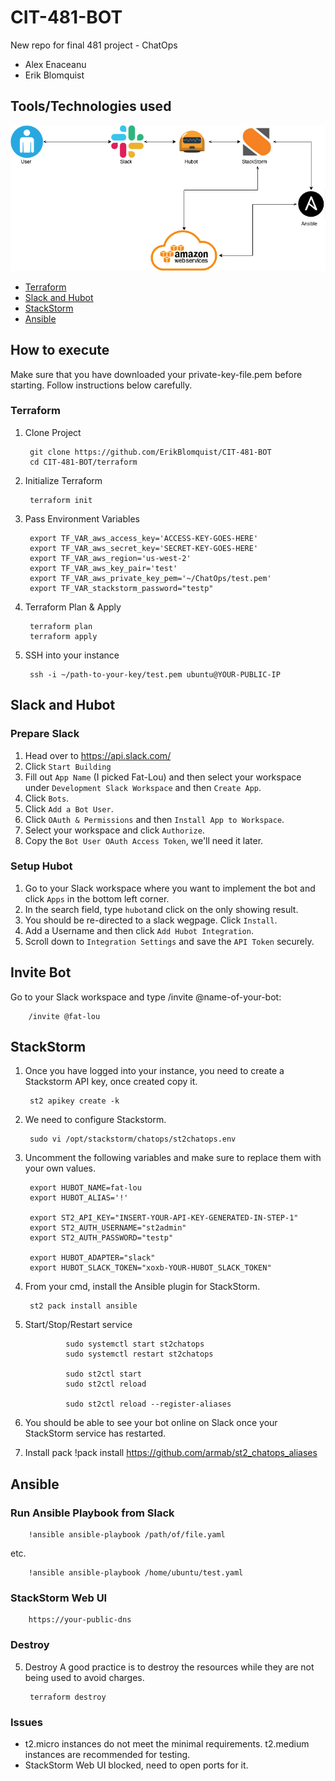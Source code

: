 # CIT-481-BOT
New repo for final 481 project - ChatOps
- Alex Enaceanu
- Erik Blomquist

## Tools/Technologies used
![Diagram Image](./images/Diagram.png)
- [Terraform](#terraform)
- [Slack and Hubot](#slack-and-hubot)
- [StackStorm](#stackstorm)
- [Ansible](#ansible)


## How to execute

Make sure that you have downloaded your private-key-file.pem before starting. Follow instructions below carefully.

### Terraform
1. Clone Project

        git clone https://github.com/ErikBlomquist/CIT-481-BOT
        cd CIT-481-BOT/terraform

2. Initialize Terraform

        terraform init

3. Pass Environment Variables

        export TF_VAR_aws_access_key='ACCESS-KEY-GOES-HERE'
        export TF_VAR_aws_secret_key='SECRET-KEY-GOES-HERE'
        export TF_VAR_aws_region='us-west-2'
        export TF_VAR_aws_key_pair='test'
        export TF_VAR_aws_private_key_pem='~/ChatOps/test.pem'
        export TF_VAR_stackstorm_password="testp"

4. Terraform Plan & Apply

        terraform plan
        terraform apply 

6. SSH into your instance

        ssh -i ~/path-to-your-key/test.pem ubuntu@YOUR-PUBLIC-IP


## Slack and Hubot
### Prepare Slack
1. Head over to https://api.slack.com/
2. Click ``Start Building``
3. Fill out ``App Name`` (I picked Fat-Lou) and then select your workspace under ``Development Slack Workspace`` and then ``Create App``.
4. Click ``Bots``.
5. Click ``Add a Bot User``.
6. Click ``OAuth & Permissions`` and then ``Install App to Workspace``.
7. Select your workspace and click ``Authorize``.
8. Copy the ``Bot User OAuth Access Token``, we'll need it later.

### Setup Hubot
1. Go to your Slack workspace where you want to implement the bot and click ``Apps`` in the bottom left corner.
2. In the search field, type ``hubot``and click on the only showing result.
3. You should be re-directed to a slack wegpage. Click ``Install``.
4. Add a Username and then click ``Add Hubot Integration``.
5. Scroll down to ``Integration Settings`` and save the ``API Token`` securely.

## Invite Bot
Go to your Slack workspace and type /invite @name-of-your-bot:

        /invite @fat-lou 

## StackStorm
1. Once you have logged into your instance, you need to create a Stackstorm API key, once created copy it.

        st2 apikey create -k
2. We need to configure Stackstorm.

        sudo vi /opt/stackstorm/chatops/st2chatops.env
3. Uncomment the following variables and make sure to replace them with your own values.

        export HUBOT_NAME=fat-lou 
        export HUBOT_ALIAS='!' 

        export ST2_API_KEY="INSERT-YOUR-API-KEY-GENERATED-IN-STEP-1"
        export ST2_AUTH_USERNAME="st2admin" 
        export ST2_AUTH_PASSWORD="testp" 

        export HUBOT_ADAPTER="slack" 
        export HUBOT_SLACK_TOKEN="xoxb-YOUR-HUBOT_SLACK_TOKEN" 

4. From your cmd, install the Ansible plugin for StackStorm.

        st2 pack install ansible 

4. Start/Stop/Restart service 

                sudo systemctl start st2chatops
                sudo systemctl restart st2chatops

                sudo st2ctl start
                sudo st2ctl reload
                
                sudo st2ctl reload --register-aliases

5. You should be able to see your bot online on Slack once your StackStorm service has restarted.

6. Install pack 
                !pack install https://github.com/armab/st2_chatops_aliases

## Ansible
### Run Ansible Playbook from Slack
        !ansible ansible-playbook /path/of/file.yaml

 etc.

        !ansible ansible-playbook /home/ubuntu/test.yaml

### StackStorm Web UI
        https://your-public-dns


### Destroy

5. Destroy 
A good practice is to destroy the resources while they are not being used to avoid charges. 

        terraform destroy

### Issues
- t2.micro instances do not meet the minimal requirements. t2.medium instances are recommended for testing.
- StackStorm Web UI blocked, need to open ports for it.
